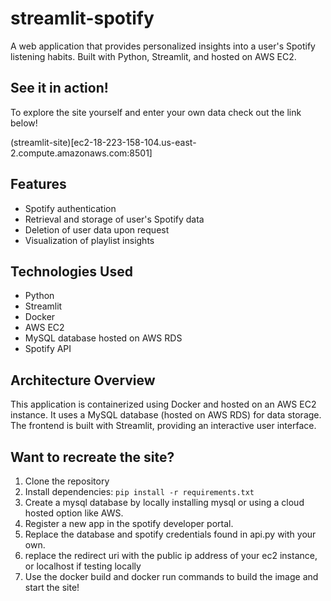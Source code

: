 # streamlit-spotify

A web application that provides personalized insights into a user's Spotify listening habits. Built with Python, Streamlit, and hosted on AWS EC2.

## See it in action!

To explore the site yourself and enter your own data check out the link below! 

(streamlit-site)[ec2-18-223-158-104.us-east-2.compute.amazonaws.com:8501]

## Features
- Spotify authentication
- Retrieval and storage of user's Spotify data
- Deletion of user data upon request
- Visualization of playlist insights

## Technologies Used
- Python
- Streamlit
- Docker
- AWS EC2
- MySQL database hosted on AWS RDS
- Spotify API

## Architecture Overview
This application is containerized using Docker and hosted on an AWS EC2 instance. It uses a MySQL database (hosted on AWS RDS) for data storage. The frontend is built with Streamlit, providing an interactive user interface.

## Want to recreate the site?
1. Clone the repository
2. Install dependencies: `pip install -r requirements.txt`
3. Create a mysql database by locally installing mysql or using a cloud hosted option like AWS. 
4. Register a new app in the spotify developer portal.
5. Replace the database and spotify credentials found in api.py with your own. 
6. replace the redirect uri with the public ip address of your ec2 instance, or localhost if testing locally
7. Use the docker build and docker run commands to build the image and start the site! 



